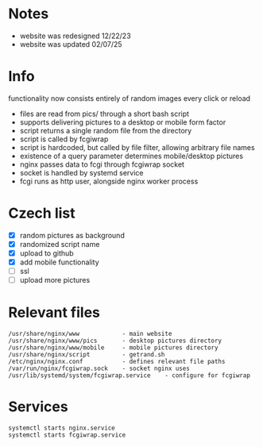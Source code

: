 Notes
=====

- website was redesigned 12/22/23
- website was updated 02/07/25

# Info
functionality now consists entirely of random images every click or reload

- files are read from pics/ through a short bash script
- supports delivering pictures to a desktop or mobile form factor
- script returns a single random file from the directory
- script is called by fcgiwrap
- script is hardcoded, but called by file filter, allowing arbitrary file names
- existence of a query parameter determines mobile/desktop pictures
- nginx passes data to fcgi through fcgiwrap socket
- socket is handled by systemd service
- fcgi runs as http user, alongside nginx worker process

# Czech list
- [X] random pictures as background
- [X] randomized script name
- [X] upload to github
- [X] add mobile functionality
- [ ] ssl 
- [ ] upload more pictures

# Relevant files
```
/usr/share/nginx/www            - main website
/usr/share/nginx/www/pics       - desktop pictures directory
/usr/share/nginx/www/mobile     - mobile pictures directory
/usr/share/nginx/script         - getrand.sh 
/etc/nginx/nginx.conf           - defines relevant file paths
/var/run/nginx/fcgiwrap.sock    - socket nginx uses
/usr/lib/systemd/system/fcgiwrap.service    - configure for fcgiwrap
```

# Services
```
systemctl starts nginx.service
systemctl starts fcgiwrap.service
```

